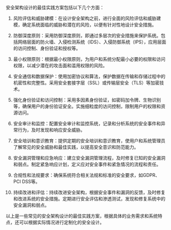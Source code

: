 安全架构设计的最佳实践方案包括以下几个方面：

1. 风险评估和威胁建模：在设计安全架构之前，进行全面的风险评估和威胁建模，确定系统面临的威胁和潜在的风险，以便有针对性地设计安全措施。

2. 防御深度原则：采用防御深度原则，即通过多层次的安全措施来保护系统。包括网络层面的防火墙、入侵检测系统（IDS）、入侵防御系统（IPS），应用层面的访问控制、身份验证和授权等。

3. 最小权限原则：根据最小权限原则，为用户和系统分配最小必要的权限和访问权限，以减少潜在的攻击面和滥用权限的风险。

4. 安全通信和数据保护：使用加密协议和算法，保护数据在传输和存储过程中的机密性和完整性。采用安全套接字层（SSL）或传输层安全（TLS）等加密技术。

5. 强化身份验证和访问控制：采用多因素身份验证，如密码加令牌、生物识别等，确保用户的身份验证安全。实施细粒度的访问控制，限制用户的权限和资源访问。

6. 安全审计和监控：配置安全审计和监控系统，记录和分析系统的安全事件和异常行为，及时发现和响应安全威胁。

7. 安全培训和意识教育：提供定期的安全培训和意识教育，使用户和系统管理员了解常见的安全威胁和最佳实践，以提高安全意识和防范能力。

8. 安全漏洞管理和应急响应：建立安全漏洞管理流程，及时修复已知的安全漏洞和弱点。制定紧急响应计划，定义应对安全事件和紧急情况的流程和责任。

9. 合规性和法规要求：确保系统符合相关法规和标准的安全要求，如GDPR、PCI DSS等。

10. 持续改进和评估：持续改进安全架构，根据安全事件和漏洞的反馈，及时修复和改进系统的安全措施。定期进行安全评估和渗透测试，发现和修复系统中的安全漏洞和弱点。

以上是一些常见的安全架构设计的最佳实践方案，根据具体的业务需求和系统特点，还可以根据实际情况进行定制化的安全设计。